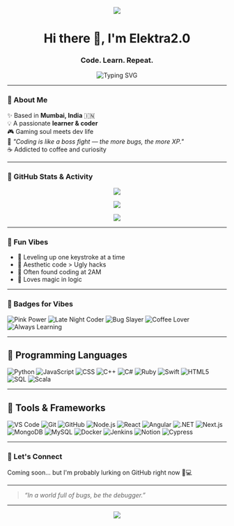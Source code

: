 <!-- Banner -->
<p align="center">
  <img src="https://capsule-render.vercel.app/api?type=waving&color=FF8EC7"/>
</p>


<h1 align="center">Hi there 👋, I'm Elektra2.0</h1>
<h3 align="center">Code. Learn. Repeat.</h3>

<p align="center">
  <img src="https://readme-typing-svg.demolab.com/?lines=Curious%20Coder%20%F0%9F%94%A5;Always%20Learning%20New%20Stuff%20%F0%9F%93%9A;Leveling%20Up%20Like%20a%20Pro%20%F0%9F%8E%AE&center=true&width=500&height=45" alt="Typing SVG">
</p>

---

### 💫 About Me
✨ Based in **Mumbai, India** 🇮🇳  
💡 A passionate **learner & coder**  
🎮 Gaming soul meets dev life  
🌸 _"Coding is like a boss fight — the more bugs, the more XP."_  
☕ Addicted to coffee and curiosity

---

### 🌟 GitHub Stats & Activity

<p align="center">
  <img src="https://github-readme-stats.vercel.app/api?username=akankshadutt&show_icons=true&theme=radical&icon_color=FF8EC7&title_color=FF8EC7" />
</p>

<p align="center">
  <img src="https://github-readme-stats.vercel.app/api/top-langs/?username=akankshadutt&layout=compact&theme=cobalt&title_color=FF8EC7" />
</p>

<p align="center">
  <img src="https://github-profile-summary-cards.vercel.app/api/cards/profile-details?username=akankshadutt&theme=tokyonight" />
</p>

---

### 🎀 Fun Vibes

- 💫 Leveling up one keystroke at a time  
- 🌈 Aesthetic code > Ugly hacks  
- 🌙 Often found coding at 2AM  
- 🦄 Loves magic in logic

---

### 💖 Badges for Vibes

![Pink Power](https://img.shields.io/badge/-✨%20Pink%20Power-F59AA3?style=for-the-badge)
![Late Night Coder](https://img.shields.io/badge/-🌙%20Late%20Night%20Coder-F5E4C3?style=for-the-badge)
![Bug Slayer](https://img.shields.io/badge/-🎮%20Cozy%20Gamer-34A7B2?style=for-the-badge)
![Coffee Lover](https://img.shields.io/badge/-☕%20Coffee%20Lover-5B2E35?style=for-the-badge)
![Always Learning](https://img.shields.io/badge/-📚%20Always%20Learning-1E212D?style=for-the-badge)


---
## 🌸 Programming Languages

![Python](https://img.shields.io/badge/Python-ade8af?style=for-the-badge&logo=python&logoColor=black) ![JavaScript](https://img.shields.io/badge/JavaScript-fdfd96?style=for-the-badge&logo=javascript&logoColor=black) ![CSS](https://img.shields.io/badge/CSS-aec6cf?style=for-the-badge&logo=css3&logoColor=black) ![C++](https://img.shields.io/badge/C++-a8d5ba?style=for-the-badge&logo=c%2B%2B&logoColor=black) ![C#](https://img.shields.io/badge/C%23-d7bde2?style=for-the-badge&logo=c-sharp&logoColor=black) ![Ruby](https://img.shields.io/badge/Ruby-f7c6c7?style=for-the-badge&logo=ruby&logoColor=black) ![Swift](https://img.shields.io/badge/Swift-fcc8b2?style=for-the-badge&logo=swift&logoColor=black) ![HTML5](https://img.shields.io/badge/HTML5-ffd1dc?style=for-the-badge&logo=html5&logoColor=black) ![SQL](https://img.shields.io/badge/SQL-e6e6fa?style=for-the-badge&logo=mysql&logoColor=black) ![Scala](https://img.shields.io/badge/Scala-ace5ee?style=for-the-badge&logo=scala&logoColor=black) 

---

## 🎨 Tools & Frameworks

![VS Code](https://img.shields.io/badge/VS%20Code-bcd4e6?style=for-the-badge&logo=visualstudiocode&logoColor=black) ![Git](https://img.shields.io/badge/Git-ffc1cc?style=for-the-badge&logo=git&logoColor=black) ![GitHub](https://img.shields.io/badge/GitHub-e0bbec?style=for-the-badge&logo=github&logoColor=black) ![Node.js](https://img.shields.io/badge/Node.js-c1f0c1?style=for-the-badge&logo=nodedotjs&logoColor=black) ![React](https://img.shields.io/badge/React-b3d9ff?style=for-the-badge&logo=react&logoColor=black) ![Angular](https://img.shields.io/badge/Angular-ffc9c9?style=for-the-badge&logo=angular&logoColor=black) ![.NET](https://img.shields.io/badge/.NET-d3d3d3?style=for-the-badge&logo=dotnet&logoColor=black) ![Next.js](https://img.shields.io/badge/Next.js-e0bbec?style=for-the-badge&logo=next.js&logoColor=black) ![MongoDB](https://img.shields.io/badge/MongoDB-c3fbd8?style=for-the-badge&logo=mongodb&logoColor=black) ![MySQL](https://img.shields.io/badge/MySQL-aeecef?style=for-the-badge&logo=mysql&logoColor=black) ![Docker](https://img.shields.io/badge/Docker-aec6cf?style=for-the-badge&logo=docker&logoColor=black) ![Jenkins](https://img.shields.io/badge/Jenkins-fdd9b5?style=for-the-badge&logo=jenkins&logoColor=black) ![Notion](https://img.shields.io/badge/Notion-e6ccff?style=for-the-badge&logo=notion&logoColor=black) ![Cypress](https://img.shields.io/badge/Cypress-bef2bf?style=for-the-badge&logo=cypress&logoColor=black) 

---

### 🌸 Let's Connect

Coming soon... but I'm probably lurking on GitHub right now 👀💻

---


> *“In a world full of bugs, be the debugger.”*

---

<p align="center">
  <img src="https://capsule-render.vercel.app/api?type=waving&color=FF8EC7&height=120&section=footer"/>
</p>



